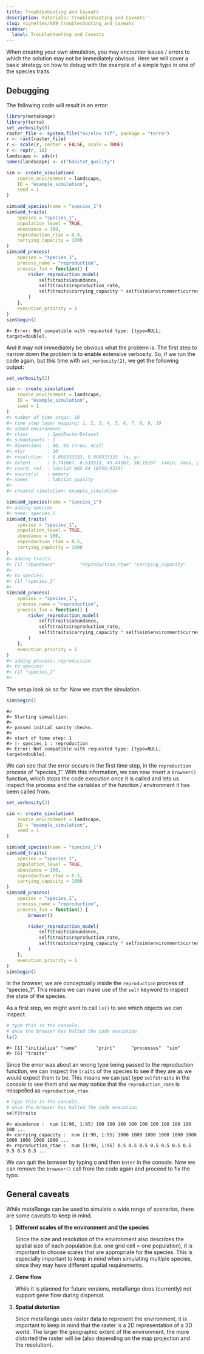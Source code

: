 ```yaml
---
title: Troubleshooting and Caveats
description: Tutorials:'Troubleshooting and Caveats'
slug: vignettes/A09_troubleshooting_and_caveats
sidebar:
  label: Troubleshooting and Caveats
---
```



When creating your own simulation, you may encounter issues / errors to
which the solution may not be immediately obvious. Here we will cover a
basic strategy on how to debug with the example of a simple typo in one
of the species traits.

## Debugging

The following code will result in an error:

``` r
library(metaRange)
library(terra)
set_verbosity(0)
raster_file <- system.file("ex/elev.tif", package = "terra")
r <- rast(raster_file)
r <- scale(r, center = FALSE, scale = TRUE)
r <- rep(r, 10)
landscape <- sds(r)
names(landscape) <- c("habitat_quality")

sim <- create_simulation(
    source_environment = landscape,
    ID = "example_simulation",
    seed = 1
)

sim$add_species(name = "species_1")
sim$add_traits(
    species = "species_1",
    population_level = TRUE,
    abundance = 100,
    reproduction_rtae = 0.5,
    carrying_capacity = 1000
)
sim$add_process(
    species = "species_1",
    process_name = "reproduction",
    process_fun = function() {
        ricker_reproduction_model(
            self$traits$abundance,
            self$traits$reproduction_rate,
            self$traits$carrying_capacity * self$sim$environment$current$habitat_quality
        )
    },
    execution_priority = 1
)
sim$begin()
```

    #> Error: Not compatible with requested type: [type=NULL; target=double].

And it may not immediately be obvious what the problem is. The first
step to narrow down the problem is to enable extensive verbosity. So, if
we run the code again, but this time with `set_verbosity(2)`, we get the
following output:

``` r
set_verbosity(2)

sim <- create_simulation(
    source_environment = landscape,
    ID = "example_simulation",
    seed = 1
)
#> number of time steps: 10
#> time step layer mapping: 1, 2, 3, 4, 5, 6, 7, 8, 9, 10
#> added environment
#> class       : SpatRasterDataset 
#> subdatasets : 1 
#> dimensions  : 90, 95 (nrow, ncol)
#> nlyr        : 10 
#> resolution  : 0.008333333, 0.008333333  (x, y)
#> extent      : 5.741667, 6.533333, 49.44167, 50.19167  (xmin, xmax, ymin, ymax)
#> coord. ref. : lon/lat WGS 84 (EPSG:4326) 
#> source(s)   : memory 
#> names       : habitat_quality
#> 
#> created simulation: example_simulation

sim$add_species(name = "species_1")
#> adding species
#> name: species_1
sim$add_traits(
    species = "species_1",
    population_level = TRUE,
    abundance = 100,
    reproduction_rtae = 0.5,
    carrying_capacity = 1000
)
#> adding traits:
#> [1] "abundance"         "reproduction_rtae" "carrying_capacity"
#> 
#> to species:
#> [1] "species_1"
#> 
sim$add_process(
    species = "species_1",
    process_name = "reproduction",
    process_fun = function() {
        ricker_reproduction_model(
            self$traits$abundance,
            self$traits$reproduction_rate,
            self$traits$carrying_capacity * self$sim$environment$current$habitat_quality
        )
    },
    execution_priority = 1
)
#> adding process: reproduction
#> to species:
#> [1] "species_1"
#> 
```

The setup look ok so far. Now we start the simulation.

``` r
sim$begin()
```

    #> 
    #> Starting simualtion.
    #> 
    #> passed initial sanity checks.
    #> 
    #> start of time step: 1
    #> |- species_1 : reproduction
    #> Error: Not compatible with requested type: [type=NULL; target=double].

We can see that the error occurs in the first time step, in the
`reproduction` process of “species_1”. With this information, we can now
insert a `browser()` function, which stops the code execution once it is
called and lets us inspect the process and the variables of the function
/ environment it has been called from.

``` r
set_verbosity(2)

sim <- create_simulation(
    source_environment = landscape,
    ID = "example_simulation",
    seed = 1
)

sim$add_species(name = "species_1")
sim$add_traits(
    species = "species_1",
    population_level = TRUE,
    abundance = 100,
    reproduction_rtae = 0.5,
    carrying_capacity = 1000
)
sim$add_process(
    species = "species_1",
    process_name = "reproduction",
    process_fun = function() {
        browser()

        ricker_reproduction_model(
            self$traits$abundance,
            self$traits$reproduction_rate,
            self$traits$carrying_capacity * self$sim$environment$current$habitat_quality
        )
    },
    execution_priority = 1
)
sim$begin()
```

In the browser, we are conceptually inside the `reproduction` process of
“species_1”. This means we can make use of the `self` keyword to inspect
the state of the species.

As a first step, we might want to call `ls()` to see which objects we
can inspect.

``` r
# type this in the console,
# once the browser has halted the code execution
ls()
```

    #> [1] "initialize" "name"       "print"      "processes"  "sim"       
    #> [6] "traits"

Since the error was about an wrong type being passed to the reproduction
function, we can inspect the `traits` of the species to see if they are
as we would expect them to be. This means we can just type `self$traits`
in the console to see them and we may notice that the
`reproduction_rate` is misspelled as `reproduction_rtae`.

``` r
# type this in the console,
# once the browser has halted the code execution
self$traits
```

    #> abundance :  num [1:90, 1:95] 100 100 100 100 100 100 100 100 100 100 ...
    #> carrying_capacity :  num [1:90, 1:95] 1000 1000 1000 1000 1000 1000 1000 1000 1000 1000 ...
    #> reproduction_rtae :  num [1:90, 1:95] 0.5 0.5 0.5 0.5 0.5 0.5 0.5 0.5 0.5 0.5 ...

We can quit the browser by typing `Q` and then `Enter` in the console.
Now we can remove the `browser()` call from the code again and proceed
to fix the typo.

## General caveats

While metaRange can be used to simulate a wide range of scenarios, there
are some caveats to keep in mind.

1.  **Different scales of the environment and the species**

    Since the size and resolution of the environment also describes the
    spatial size of each population (i.e. one grid cell = one
    population), it is important to choose scales that are appropriate
    for the species. This is especially important to keep in mind when
    simulating multiple species, since they may have different spatial
    requirements.

2.  **Gene flow**

    While it is planned for future versions, metaRange does (currently)
    not support gene flow during dispersal.

3.  **Spatial distortion**

    Since metaRange uses raster data to represent the environment, it is
    important to keep in mind that the raster is a 2D representation of
    a 3D world. The larger the geographic extent of the environment, the
    more distorted the raster will be (also depending on the map
    projection and the resolution).
